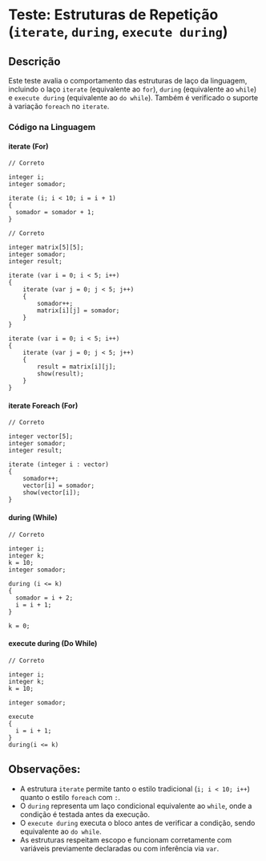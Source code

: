  # Teste: Estruturas de Repetição (`iterate`, `during`, `execute during`)

 ## Descrição

 Este teste avalia o comportamento das estruturas de laço da linguagem, incluindo o laço `iterate` (equivalente ao `for`), `during` (equivalente ao `while`) e `execute during` (equivalente ao `do while`). Também é verificado o suporte à variação `foreach` no `iterate`.

 ### Código na Linguagem

 #### iterate (For)

 ```
 // Correto

 integer i;
 integer somador;

 iterate (i; i < 10; i = i + 1)
 {
   somador = somador + 1;
 }
 ```

 ```
 // Correto

 integer matrix[5][5];
 integer somador;
 integer result;

 iterate (var i = 0; i < 5; i++)
 {
     iterate (var j = 0; j < 5; j++)
     {
         somador++;
         matrix[i][j] = somador;
     }
 }

 iterate (var i = 0; i < 5; i++)
 {
     iterate (var j = 0; j < 5; j++)
     {
         result = matrix[i][j];
         show(result);
     }
 }
 ```

 #### iterate Foreach (For)

 ```
 // Correto

 integer vector[5];
 integer somador;
 integer result;

 iterate (integer i : vector)
 {
     somador++;
     vector[i] = somador;
     show(vector[i]);
 }
 ```

 #### during (While)

 ```
 // Correto

 integer i;
 integer k;
 k = 10;
 integer somador;

 during (i <= k)
 {
   somador = i + 2;
   i = i + 1;
 }

 k = 0;
 ```

 #### execute during (Do While)

 ```
 // Correto 

 integer i;
 integer k;
 k = 10;

 integer somador;

 execute 
 {
   i = i + 1;
 }
 during(i <= k)
 ```

 ## Observações:

 - A estrutura `iterate` permite tanto o estilo tradicional (`i; i < 10; i++`) quanto o estilo `foreach` com `:`.
 - O `during` representa um laço condicional equivalente ao `while`, onde a condição é testada antes da execução.
 - O `execute during` executa o bloco antes de verificar a condição, sendo equivalente ao `do while`.
 - As estruturas respeitam escopo e funcionam corretamente com variáveis previamente declaradas ou com inferência via `var`.
